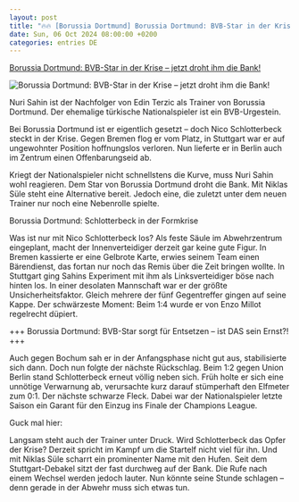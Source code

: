 ```yaml
---
layout: post
title: "🔥🔥 [Borussia Dortmund] Borussia Dortmund: BVB-Star in der Krise – jetzt droht ihm die Bank!"
date: Sun, 06 Oct 2024 08:00:00 +0200
categories: entries DE
---
```

[Borussia Dortmund: BVB-Star in der Krise – jetzt droht ihm die Bank!](https://www.derwesten.de/sport/fussball/bvb/borussia-dortmund-schlotternbeck-suele-id301163882.html)

![Borussia Dortmund: BVB-Star in der Krise – jetzt droht ihm die Bank!](https://www.derwesten.de/wp-content/uploads/sites/8/2024/10/borussia-dortmund-schlotterbeck.jpg)

Nuri Sahin ist der Nachfolger von Edin Terzic als Trainer von Borussia Dortmund. Der ehemalige türkische Nationalspieler ist ein BVB-Urgestein.

Bei Borussia Dortmund ist er eigentlich gesetzt – doch Nico Schlotterbeck steckt in der Krise. Gegen Bremen flog er vom Platz, in Stuttgart war er auf ungewohnter Position hoffnungslos verloren. Nun lieferte er in Berlin auch im Zentrum einen Offenbarungseid ab.

Kriegt der Nationalspieler nicht schnellstens die Kurve, muss Nuri Sahin wohl reagieren. Dem Star von Borussia Dortmund droht die Bank. Mit Niklas Süle steht eine Alternative bereit. Jedoch eine, die zuletzt unter dem neuen Trainer nur noch eine Nebenrolle spielte.

Borussia Dortmund: Schlotterbeck in der Formkrise

Was ist nur mit Nico Schlotterbeck los? Als feste Säule im Abwehrzentrum eingeplant, macht der Innenverteidiger derzeit gar keine gute Figur. In Bremen kassierte er eine Gelbrote Karte, erwies seinem Team einen Bärendienst, das fortan nur noch das Remis über die Zeit bringen wollte. In Stuttgart ging Sahins Experiment mit ihm als Linksverteidiger böse nach hinten los. In einer desolaten Mannschaft war er der größte Unsicherheitsfaktor. Gleich mehrere der fünf Gegentreffer gingen auf seine Kappe. Der schwärzeste Moment: Beim 1:4 wurde er von Enzo Millot regelrecht düpiert.

+++ Borussia Dortmund: BVB-Star sorgt für Entsetzen – ist DAS sein Ernst?! +++

Auch gegen Bochum sah er in der Anfangsphase nicht gut aus, stabilisierte sich dann. Doch nun folgte der nächste Rückschlag. Beim 1:2 gegen Union Berlin stand Schlotterbeck erneut völlig neben sich. Früh holte er sich eine unnötige Verwarnung ab, verursachte kurz darauf stümperhaft den Elfmeter zum 0:1. Der nächste schwarze Fleck. Dabei war der Nationalspieler letzte Saison ein Garant für den Einzug ins Finale der Champions League.

Guck mal hier:

Langsam steht auch der Trainer unter Druck. Wird Schlotterbeck das Opfer der Krise? Derzeit spricht im Kampf um die Startelf nicht viel für ihn. Und mit Niklas Süle scharrt ein prominenter Name mit den Hufen. Seit dem Stuttgart-Debakel sitzt der fast durchweg auf der Bank. Die Rufe nach einem Wechsel werden jedoch lauter. Nun könnte seine Stunde schlagen – denn gerade in der Abwehr muss sich etwas tun.

